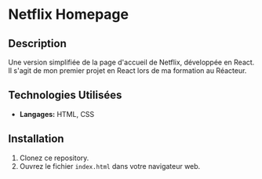 # Netflix Homepage 

## Description

Une version simplifiée de la page d'accueil de Netflix, développée en React. Il s'agit de mon premier projet en React lors de ma formation au Réacteur.

## Technologies Utilisées

- **Langages:** HTML, CSS

## Installation

1. Clonez ce repository.
2. Ouvrez le fichier `index.html` dans votre navigateur web.
